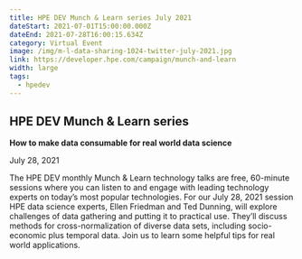 ```yaml
---
title: HPE DEV Munch & Learn series July 2021
dateStart: 2021-07-01T15:00:00.000Z
dateEnd: 2021-07-28T16:00:15.634Z
category: Virtual Event
image: /img/m-l-data-sharing-1024-twitter-july-2021.jpg
link: https://developer.hpe.com/campaign/munch-and-learn
width: large
tags:
  - hpedev
---
```

## HPE DEV Munch & Learn series

**How to make data consumable for real world data science**

July 28, 2021

The HPE DEV monthly Munch & Learn technology talks are free, 60-minute sessions where you can listen to and engage with leading technology experts on today’s most popular technologies. For our July 28, 2021 session HPE data science experts, Ellen Friedman and Ted Dunning, will explore challenges of data gathering and putting it to practical use. They’ll discuss methods for cross-normalization of diverse data sets, including socio-economic plus temporal data. Join us to learn some helpful tips for real world applications.